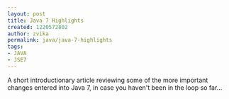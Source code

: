 ```yaml
---
layout: post
title: Java 7 Highlights
created: 1220572802
author: zvika
permalink: java/java-7-highlights
tags:
- JAVA
- JSE7
---
```

<p>A short introductionary article reviewing some of the more important changes entered into Java 7, in case you haven't been in the loop so far...</p>
